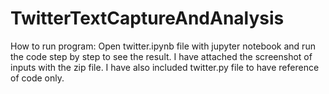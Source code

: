# TwitterTextCaptureAndAnalysis

How to run program: Open twitter.ipynb file with jupyter notebook and run the code step by step to see the result. I have attached the screenshot of inputs with the zip file. I have also included twitter.py file to have reference of code only.
